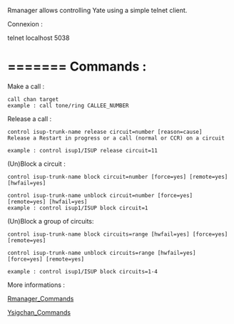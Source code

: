 Rmanager allows controlling Yate using a simple telnet client.

Connexion :

telnet localhost 5038


=======
Commands :
==================================


Make a call :

	call chan target
	example : call tone/ring CALLEE_NUMBER

Release a call : 


	control isup-trunk-name release circuit=number [reason=cause]
	Release a Restart in progress or a call (normal or CCR) on a circuit

	example : control isup1/ISUP release circuit=11


(Un)Block a circuit :


	control isup-trunk-name block circuit=number [force=yes] [remote=yes] [hwfail=yes]

	control isup-trunk-name unblock circuit=number [force=yes] [remote=yes] [hwfail=yes]
	example : control isup1/ISUP block circuit=1


(Un)Block a group of circuits:

	control isup-trunk-name block circuits=range [hwfail=yes] [force=yes] [remote=yes]

	control isup-trunk-name unblock circuits=range [hwfail=yes] [force=yes] [remote=yes]

	example : control isup1/ISUP block circuits=1-4

More informations :

[Rmanager_Commands](http://yate.null.ro/pmwiki/index.php?n=Main.RmanagerCommands)

[Ysigchan_Commands](http://yate.null.ro/pmwiki/index.php?n=Main.Ysigchan#commands)

